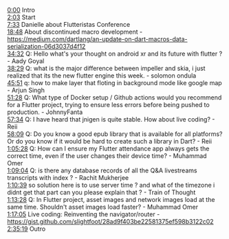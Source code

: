 [0:00](https://www.youtube.com/watch?v=894TQwZ8V0o&t=0m00s) Intro  
[2:03](https://www.youtube.com/watch?v=894TQwZ8V0o&t=2m03s) Start  
[7:33](https://www.youtube.com/watch?v=894TQwZ8V0o&t=7m33s) Danielle about Flutteristas Conference  
[18:48](https://www.youtube.com/watch?v=894TQwZ8V0o&t=18m48s) About discontinued macro development - https://medium.com/dartlang/an-update-on-dart-macros-data-serialization-06d3037d4f12  
[34:32](https://www.youtube.com/watch?v=894TQwZ8V0o&t=34m32s) Q: Hello what's your thought on android xr and its future with flutter ? - Aady Goyal  
[38:29](https://www.youtube.com/watch?v=894TQwZ8V0o&t=38m29s) Q: what is the major difference between impeller and skia, i just realized that its the new flutter engine this week. - solomon ondula  
[45:51](https://www.youtube.com/watch?v=894TQwZ8V0o&t=45m51s) q: how to make layer that floting in background mode like google map - Arjun Singh  
[51:28](https://www.youtube.com/watch?v=894TQwZ8V0o&t=51m28s) Q: What type of Docker setup / Github actions would you recommend for a Flutter project, trying to ensure less errors before being pushed to production. - JohnnyFanta  
[57:34](https://www.youtube.com/watch?v=894TQwZ8V0o&t=57m34s) Q: I have heard that jnigen is quite stable. How about live coding? - Reii  
[58:09](https://www.youtube.com/watch?v=894TQwZ8V0o&t=58m09s) Q: Do you know a good epub library that is available for all platforms? Or do you know if it would be hard to create such a library in Dart? - Reii  
[1:05:28](https://www.youtube.com/watch?v=894TQwZ8V0o&t=1h05m28s) Q: How can I ensure my Flutter attendance app always gets the correct time, even if the user changes their device time? - Muhammad Omer  
[1:09:04](https://www.youtube.com/watch?v=894TQwZ8V0o&t=1h09m04s) Q: is there any database records of all the Q&A livestreams transcripts with index ? - Rachit Mukherjee  
[1:10:39](https://www.youtube.com/watch?v=894TQwZ8V0o&t=1h10m39s) so solution here is to use server time ? and what of the timezone i didnt get that part can you please explain that ? - Train of Thought  
[1:13:28](https://www.youtube.com/watch?v=894TQwZ8V0o&t=1h13m28s) Q: In Flutter project, asset images and network images load at the same time. Shouldn't asset images load faster? - Muhammad Omer  
[1:17:05](https://www.youtube.com/watch?v=894TQwZ8V0o&t=1h17m05s) Live coding: Reinventing the navigator/router - https://gist.github.com/slightfoot/28ad9f403be22581375ef598b3122c02  
[2:35:19](https://www.youtube.com/watch?v=894TQwZ8V0o&t=2h35m19s) Outro  
